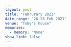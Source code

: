 ```yaml
---
layout: post
title: "Februrary 2021"
date_range: "26-28 Feb 2021"
venue: "Toby's house"
memories:
  - memory: "None"
show_link: false
---
```

